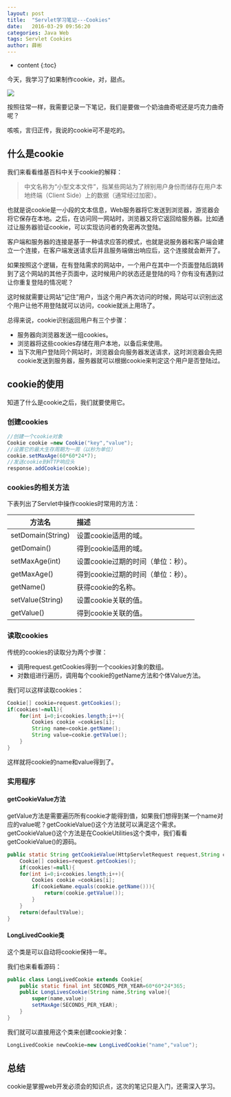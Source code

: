 ```yaml
---
layout: post
title:  "Servlet学习笔记---Cookies"
date:   2016-03-29 09:56:20
categories: Java Web
tags: Servlet Cookies
author: 薛彬
---
```


* content
{:toc}






今天，我学习了如果制作cookie，对，甜点。

![](http://i.imgur.com/BigLwhy.png)

按照往常一样，我需要记录一下笔记，我们是要做一个奶油曲奇呢还是巧克力曲奇呢？

咳咳，言归正传，我说的cookie可不是吃的。

## 什么是cookie

我们来看看维基百科中关于cookie的解释：

>中文名称为“小型文本文件”，指某些网站为了辨别用户身份而储存在用户本地终端（Client Side）上的数据（通常经过加密）。

也就是说cookie是一小段的文本信息，Web服务器将它发送到浏览器，游览器会将它保存在本地。之后，在访问同一网站时，浏览器又将它返回给服务器。比如通过让服务器验证cookie，可以实现访问者的免密再次登陆。

客户端和服务器的连接是基于一种请求应答的模式，也就是说服务器和客户端会建立一个连接，在客户端发送请求后并且服务端做出响应后，这个连接就会断开了。

如果按照这个逻辑，在有登陆需求的网站中，一个用户在其中一个页面登陆后跳转到了这个网站的其他子页面中，这时候用户的状态还是登陆的吗？你有没有遇到过让你重复登陆的情况呢？

这时候就需要让网站“记住”用户，当这个用户再次访问的时候，网站可以识别出这个用户让他不用登陆就可以访问，cookie就派上用场了。

总得来说，cookie识别返回用户有三个步骤：

- 服务器向浏览器发送一组cookies。
- 浏览器将这些cookies存储在用户本地，以备后来使用。
- 当下次用户登陆同个网站时，浏览器会向服务器发送请求，这时浏览器会先把cookie发送到服务器，服务器就可以根据cookie来判定这个用户是否登陆过。

## cookie的使用

知道了什么是cookie之后，我们就要使用它。

### 创建cookies

```java
//创建一个cookie对象
Cookie cookie =new Cookie("key","value");
//设置它的最大生存周期为一周（以秒为单位）
cookie.setMaxAge(60*60*24*7);
//发送cookie到HTTP响应头
response.addCookie(cookie);
```

### cookies的相关方法

下表列出了Servlet中操作cookies时常用的方法：

|方法名|描述|
|---|:---|
|setDomain(String)|设置cookie适用的域。|
|getDomain()|得到cookie适用的域。|
|setMaxAge(int)|设置cookie过期的时间（单位：秒）。|
|getMaxAge()|得到cookie过期的时间（单位：秒）。|
|getName()|获得cookie的名称。|
|setValue(String)|设置cookie关联的值。|
|getValue()|得到cookie关联的值。|

### 读取cookies

传统的cookies的读取分为两个步骤：

- 调用request.getCookies得到一个cookies对象的数组。
- 对数组进行遍历，调用每个cookie的getName方法和个体Value方法。

我们可以这样读取cookies：

```java
Cookie[] cookie=request.getCookies();
if(cookies!=null){
	for(int i=0;i<cookies.length;i++){
		Cookies cookie =cookies[i];
		String name=cookie.getName();
		String value=cookie.getValue();
	}
}
```

这样就将cookie的name和value得到了。

### 实用程序

#### getCookieValue方法

getValue方法是需要遍历所有cookie才能得到值，如果我们想得到某一个name对应的value呢？getCookieValue()这个方法就可以满足这个需求。getCookieValue()这个方法是在CookieUtilities这个类中，我们看看getCookieValue()的源码。

```java
public static String getCookieValue(HttpServletRequest request,String cookieName,String defaultValue){
	Cookie[] cookies=request.getCookies();
	if(cookies!=null){
	for(int i=0;i<cookies.length;i++){
		Cookies cookie =cookies[i];
		if(cookieName.equals(cookie.getName())){
			return(cookie.getValue());
		}
	}
	return(defaultValue);
}
```

#### LongLivedCookie类

这个类是可以自动将cookie保持一年。

我们也来看看源码：

```java
public class LongLivedCookie extends Cookie{
	public static final int SECONDS_PER_YEAR=60*60*24*365;
	public LongLivesCookie(String name,String value){
		super(name,value);
		setMaxAge(SECONDS_PER_YEAR);
	}
}
```

我们就可以直接用这个类来创建cookie对象：

```java
LongLivedCookie newCookie=new LongLivedCookie("name","value");
```

## 总结

cookie是掌握web开发必须会的知识点，这次的笔记只是入门，还需深入学习。
